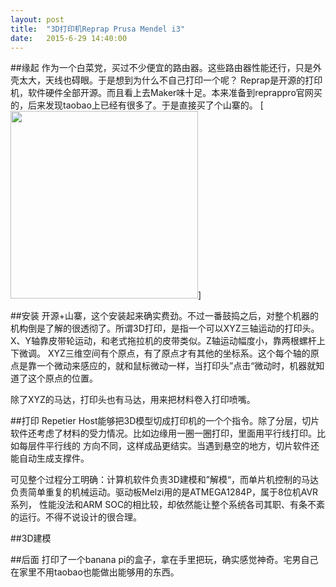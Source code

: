 ```yaml
---
layout: post
title:  "3D打印机Reprap Prusa Mendel i3"
date:   2015-6-29 14:40:00
---
```


##缘起
作为一个白菜党，买过不少便宜的路由器。这些路由器性能还行，只是外壳太大，天线也碍眼。于是想到为什么不自己打印一个呢？
Reprap是开源的打印机，软件硬件全部开源。而且看上去Maker味十足。本来准备到reprappro官网买的，后来发现taobao上已经有很多了。于是直接买了个山寨的。
[<img src="http://fkpwolf.net/images/2015/3dprinter.jpg" width="300px"/>]

##安装
开源+山寨，这个安装起来确实费劲。不过一番鼓捣之后，对整个机器的机构倒是了解的很透彻了。所谓3D打印，是指一个可以XYZ三轴运动的打印头。
X、Y轴靠皮带轮运动，和老式拖拉机的皮带类似。Z轴运动幅度小，靠两根螺杆上下微调。
XYZ三维空间有个原点，有了原点才有其他的坐标系。这个每个轴的原点是靠一个微动来感应的，就和鼠标微动一样，当打印头”点击“微动时，机器就知道了这个原点的位置。

除了XYZ的马达，打印头也有马达，用来把材料卷入打印喷嘴。

##打印
Repetier Host能够把3D模型切成打印机的一个个指令。除了分层，切片软件还考虑了材料的受力情况。比如边缘用一圈一圈打印，里面用平行线打印。比如每层件平行线的
方向不同，这样成品更结实。当遇到悬空的地方，切片软件还能自动生成支撑件。

可见整个过程分工明确：计算机软件负责3D建模和”解模“，而单片机控制的马达负责简单重复的机械运动。驱动板Melzi用的是ATMEGA1284P，属于8位机AVR系列，
性能没法和ARM SOC的相比较，却依然能让整个系统各司其职、有条不紊的运行。不得不说设计的很合理。

##3D建模

##后面
打印了一个banana pi的盒子，拿在手里把玩，确实感觉神奇。宅男自己在家里不用taobao也能做出能够用的东西。

[1]:http://fkpwolf.net/images/2015/3dprinter.jpg
